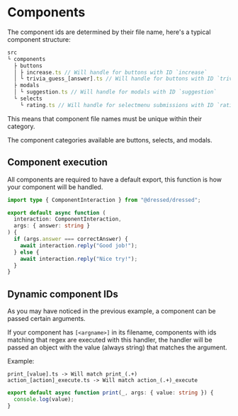 # Components

The component ids are determined by their file name, here's a typical component
structure:

```ts
src
└ components
  ├ buttons
  │ ├ increase.ts // Will handle for buttons with ID `increase`
  │ └ trivia_guess_[answer].ts // Will handle for buttons with ID `trivia_guess_(.+)`
  ├ modals
  │ └ suggestion.ts // Will handle for modals with ID `suggestion`
  └ selects
    └ rating.ts // Will handle for selectmenu submissions with ID `rating`
```

This means that component file names must be unique within their category.

The component categories available are buttons, selects, and modals.

## Component execution

All components are required to have a default export, this function is how your
component will be handled.

```ts
import type { ComponentInteraction } from "@dressed/dressed";

export default async function (
  interaction: ComponentInteraction,
  args: { answer: string }
) {
  if (args.answer === correctAnswer) {
    await interaction.reply("Good job!");
  } else {
    await interaction.reply("Nice try!");
  }
}
```

## Dynamic component IDs

As you may have noticed in the previous example, a component can be passed
certain arguments.

If your component has `[<argname>]` in its filename, components with ids matching that regex
are executed with this handler, the handler will be passed an object with the
value (always string) that matches the argument.

Example:

```
print_[value].ts -> Will match print_(.+)
action_[action]_execute.ts -> Will match action_(.+)_execute
```

```ts
export default async function print(_, args: { value: string }) {
  console.log(value);
}
```
